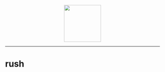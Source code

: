 <p align="center"><img src="https://user-images.githubusercontent.com/19860968/217567579-df6f98b9-addf-4cb4-9650-0038fd8f347e.svg" width="120"></p>
<hr />

# rush
